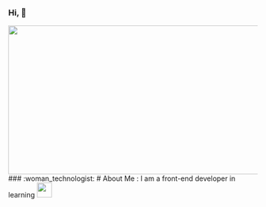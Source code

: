 ### Hi, 👋
<div align="center">
  <img src="https://media.giphy.com/media/k0y1iydyiKWCQ/giphy.gif" width="600" height="300"/>
</div>
### :woman_technologist: # About Me :
I am a front-end developer in learning <img src="https://media.giphy.com/media/WUlplcMpOCEmTGBtBW/giphy.gif" width="30">









<!--
**vanjama/vanjama** is a ✨ _special_ ✨ repository because its `README.md` (this file) appears on your GitHub profile.

Here are some ideas to get you started:

- 🔭 I’m currently working on ...
- 🌱 I’m currently learning ...
- 👯 I’m looking to collaborate on ...
- 🤔 I’m looking for help with ...
- 💬 Ask me about ...
- 📫 How to reach me: ...
- 😄 Pronouns: ...
- ⚡ Fun fact: ...
-->
